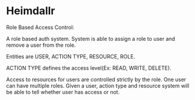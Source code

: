 # Heimdallr
Role Based Access Control:

A role based auth system. System is able to assign a role to user and remove a user from the role.

Entities are USER, ACTION TYPE, RESOURCE, ROLE.

ACTION TYPE defines the access level(Ex: READ, WRITE, DELETE).

Access to resources for users are controlled strictly by the role. One user can have multiple roles. Given a user, action type and resource system will be able to tell whether user has access or not.

